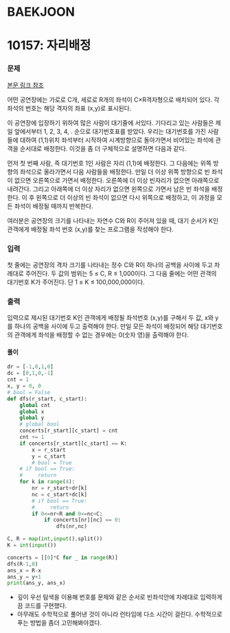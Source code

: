 # BAEKJOON

# 10157: 자리배정

### 문제

[본문 링크 참조](https://www.acmicpc.net/problem/10157)

어떤 공연장에는 가로로 C개, 세로로 R개의 좌석이 C×R격자형으로 배치되어 있다. 각 좌석의 번호는 해당 격자의 좌표 (x,y)로 표시된다. 

이 공연장에 입장하기 위하여 많은 사람이 대기줄에 서있다. 기다리고 있는 사람들은 제일 앞에서부터 1, 2, 3, 4, . 순으로 대기번호표를 받았다. 우리는 대기번호를 가진 사람들에 대하여 (1,1)위치 좌석부터 시작하여 시계방향으로 돌아가면서 비어있는 좌석에 관객을 순서대로 배정한다. 이것을 좀 더 구체적으로 설명하면 다음과 같다.

먼저 첫 번째 사람, 즉 대기번호 1인 사람은 자리 (1,1)에 배정한다. 그 다음에는 위쪽 방향의 좌석으로 올라가면서 다음 사람들을 배정한다. 만일 더 이상 위쪽 방향으로 빈 좌석이 없으면 오른쪽으로 가면서 배정한다. 오른쪽에 더 이상 빈자리가 없으면 아래쪽으로 내려간다. 그리고 아래쪽에 더 이상 자리가 없으면 왼쪽으로 가면서 남은 빈 좌석을 배정한다. 이 후 왼쪽으로 더 이상의 빈 좌석이 없으면 다시 위쪽으로 배정하고, 이 과정을 모든 좌석이 배정될 때까지 반복한다. 

여러분은 공연장의 크기를 나타내는 자연수 C와 R이 주어져 있을 때, 대기 순서가 K인 관객에게 배정될 좌석 번호 (x,y)를 찾는 프로그램을 작성해야 한다. 

### 입력

첫 줄에는 공연장의 격자 크기를 나타내는 정수 C와 R이 하나의 공백을 사이에 두고 차례대로 주어진다. 두 값의 범위는 5 ≤ C, R ≤ 1,000이다. 그 다음 줄에는 어떤 관객의 대기번호 K가 주어진다. 단 1 ≤ K ≤ 100,000,000이다.

### 출력

입력으로 제시된 대기번호 K인 관객에게 배정될 좌석번호 (x,y)를 구해서 두 값, x와 y를 하나의 공백을 사이에 두고 출력해야 한다. 만일 모든 좌석이 배정되어 해당 대기번호의 관객에게 좌석을 배정할 수 없는 경우에는 0(숫자 영)을 출력해야 한다. 



#### 풀이

```python
dr = [-1,0,1,0]
dc = [0,1,0,-1]
cnt = 1
x, y = 0, 0
# bool = False
def dfs(r_start, c_start):
    global cnt
    global x
    global y
    # global bool
    concerts[r_start][c_start] = cnt
    cnt += 1
    if concerts[r_start][c_start] == K:
        x = r_start
        y = c_start
        # bool = True
    # if bool == True:
    #     return
    for k in range(4):
        nr = r_start+dr[k]
        nc = c_start+dc[k]
        # if bool == True:
        #     return
        if 0<=nr<R and 0<=nc<C:
            if concerts[nr][nc] == 0:
                dfs(nr,nc)

C, R = map(int,input().split())
K = int(input())

concerts = [[0]*C for _ in range(R)]
dfs(R-1,0)
ans_x = R-x
ans_y = y+1
print(ans_y, ans_x)
```

- 깊이 우선 탐색을 이용해 번호를 문제와 같은 순서로 빈좌석안에 차례대로 입력하게끔 코드를 구현했다.
- 아무래도 수학적으로 풀어낸 것이 아니라 런타임에 다소 시간이 걸린다. 수학적으로 푸는 방법을 좀더 고민해봐야겠다.